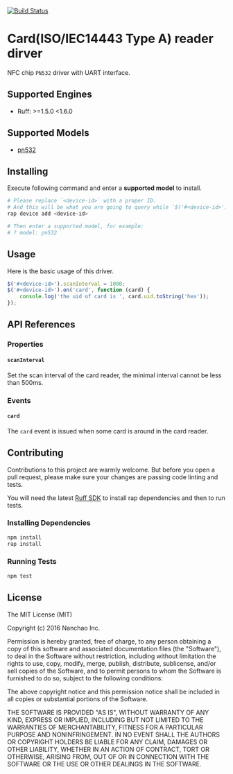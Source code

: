 [![Build Status](https://travis-ci.org/ruff-drivers/driver-template.svg)](https://travis-ci.org/ruff-drivers/driver-template)

# Card(ISO/IEC14443 Type A) reader dirver

NFC chip `PN532` driver with UART interface.

## Supported Engines

* Ruff: >=1.5.0 <1.6.0

## Supported Models

- [pn532](https://rap.ruff.io/devices/pn532)

## Installing

Execute following command and enter a **supported model** to install.

```sh
# Please replace `<device-id>` with a proper ID.
# And this will be what you are going to query while `$('#<device-id>')`.
rap device add <device-id>

# Then enter a supported model, for example:
# ? model: pn532
```

## Usage

Here is the basic usage of this driver.

```js
$('#<device-id>').scanInterval = 1000;
$('#<device-id>').on('card', function (card) {
    console.log('the uid of card is ', card.uid.toString('hex'));
});
```

## API References

### Properties

#### `scanInterval`

Set the scan interval of the card reader, the minimal interval cannot be less than 500ms.

### Events

#### `card`

The `card` event is issued when some card is around in the card reader.

## Contributing

Contributions to this project are warmly welcome. But before you open a pull request, please make sure your changes are passing code linting and tests.

You will need the latest [Ruff SDK](https://ruff.io/) to install rap dependencies and then to run tests.

### Installing Dependencies

```sh
npm install
rap install
```

### Running Tests

```sh
npm test
```

## License

The MIT License (MIT)

Copyright (c) 2016 Nanchao Inc.

Permission is hereby granted, free of charge, to any person obtaining a copy of this software and associated documentation files (the "Software"), to deal in the Software without restriction, including without limitation the rights to use, copy, modify, merge, publish, distribute, sublicense, and/or sell copies of the Software, and to permit persons to whom the Software is furnished to do so, subject to the following conditions:

The above copyright notice and this permission notice shall be included in all copies or substantial portions of the Software.

THE SOFTWARE IS PROVIDED "AS IS", WITHOUT WARRANTY OF ANY KIND, EXPRESS OR IMPLIED, INCLUDING BUT NOT LIMITED TO THE WARRANTIES OF MERCHANTABILITY, FITNESS FOR A PARTICULAR PURPOSE AND NONINFRINGEMENT. IN NO EVENT SHALL THE AUTHORS OR COPYRIGHT HOLDERS BE LIABLE FOR ANY CLAIM, DAMAGES OR OTHER LIABILITY, WHETHER IN AN ACTION OF CONTRACT, TORT OR OTHERWISE, ARISING FROM, OUT OF OR IN CONNECTION WITH THE SOFTWARE OR THE USE OR OTHER DEALINGS IN THE SOFTWARE.
